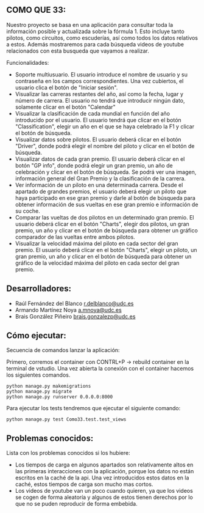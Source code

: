 COMO QUE 33:
----------------

Nuestro proyecto se basa en una aplicación para consultar toda la información posible y actualizada sobre la fórmula 1. Esto incluye tanto pilotos, como circuitos, como escuderías, así como todos los datos relativos a estos. Además mostraremos para cada búsqueda videos de youtube relacionados con esta busqueda que vayamos a realizar.

Funcionalidades:
  * Soporte multiusuario. El usuario introduce el nombre de usuario y su contraseña en los campos correspondientes. Una vez cubiertos, el usuario clica el botón de "Iniciar sesión".
  * Visualizar las carreras restantes del año, así como la fecha, lugar y número de carrera. El usuario no tendrá que introducir ningún dato, solamente clicar en el botón "Calendar"
  * Visualizar la clasificación de cada mundial en función del año introducido por el usuario. El usuario tendrá que clicar en el botón "Classification", elegir un año en el que se haya celebrado la F1 y clicar el botón de búsqueda.
  * Visualizar datos sobre pilotos. El usuario deberá clicar en el botón "Driver", donde podrá elegir el nombre del piloto y clicar en el botón de búsqueda.
  * Visualizar datos de cada gran premio. El usuario deberá clicar en el botón "GP info", donde podrá elegir un gran premio, un año de celebración y clicar en el botón de búsqueda. Se podrá ver una imagen, información general del Gran Premio y la clasificación de la carrera.
  * Ver información de un piloto en una determinada carrera. Desde el apartado de grandes premios, el usuario deberá elegir un piloto que haya participado en ese gran premio y darle al botón de búsqueda para obtener información de sus vueltas en ese gran premio e información de su coche. 
  * Comparar las vueltas de dos pilotos en un determinado gran premio. El usuario deberá clicar en el botón "Charts", elegir dos pilotos, un gran premio, un año y clicar en el botón de búsqueda para obtener un gráfico comparador de las vueltas entre ambos pilotos.
  * Visualizar la velocidad máxima del piloto en cada sector del gran premio. El usuario deberá clicar en el botón "Charts", elegir un piloto, un gran premio, un año y clicar en el botón de búsqueda para obtener un gráfico de la velocidad máxima del piloto en cada sector del gran premio.

 Desarrolladores:
------------------

  * Raúl Fernández del Blanco r.delblanco@udc.es
  * Armando Martínez Noya a.mnoya@udc.es
  * Brais González Piñeiro brais.gonzalezp@udc.es
  
Cómo ejecutar:
--------------

Secuencia de comandos lanzar la aplicación:

Primero, corremos el container con CONTRL+P -> rebuild container en la terminal de vstudio. Una vez abierta la conexión con el container hacemos los siguientes comandos.
  
    python manage.py makemigrations
    python manage.py migrate
    python manage.py runserver 0.0.0.0:8000 

Para ejecutar los tests tendremos que ejecutar el siguiente comando:

    python manage.py test Como33.test.test_views

Problemas conocidos:
--------------------

Lista con los problemas conocidos si los hubiere:

  * Los tiempos de carga en algunos apartados son relativamente altos en las primeras interacciones con la aplicación, porque los datos no están escritos en la caché de la api. Una vez introducidos estos datos en la caché, estos tiempos de carga son mucho mas cortos.
  * Los videos de youtube van un poco cuando quieren, ya que los videos se cogen de forma aleatoría y algunos de estos tienen derechos por lo que no se puden reproducir de forma embebida.

